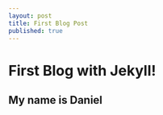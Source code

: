```yaml
---
layout: post
title: First Blog Post
published: true
---
```

# First Blog with Jekyll!

## My name is Daniel
